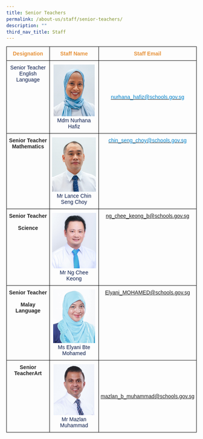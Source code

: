 ```yaml
---
title: Senior Teachers
permalink: /about-us/staff/senior-teachers/
description: ""
third_nav_title: Staff
---
```

<style type="text/css">
.tg  {border-collapse:collapse;border-spacing:0;}
.tg td{border-color:black;border-style:solid;border-width:1px;font-family:Arial, sans-serif;font-size:14px;
  overflow:hidden;padding:10px 5px;word-break:normal;}
.tg th{border-color:black;border-style:solid;border-width:1px;font-family:Arial, sans-serif;font-size:14px;
  font-weight:normal;overflow:hidden;padding:10px 5px;word-break:normal;}
.tg .tg-e3yx{color:#0382CB;text-align:center;vertical-align:top}
.tg .tg-hp8w{color:#081A4A;text-align:center;vertical-align:top}
.tg .tg-s2rg{color:#222;font-weight:bold;text-align:center;vertical-align:top}
.tg .tg-kymw{color:#E69138;font-weight:bold;text-align:center;vertical-align:top}
.tg .tg-e2r4{color:#081A4A;text-align:center;vertical-align:middle}
</style>
<table class="tg">
<thead>
  <tr>
    <th class="tg-kymw">Designation</th>
    <th class="tg-kymw">Staff Name</th>
    <th class="tg-kymw">Staff Email</th>
  </tr>
</thead>
<tbody>
  <tr>
    <td class="tg-hp8w"> Senior Teacher<br>English Language</td>
    <td class="tg-hp8w"><img src="/images/mdm%20nurhana.jpeg" alt="mdm nurhana.jpg" width="109" height="137"><br><span style="color:inherit">Mdm Nurhana Hafiz</span></td>
    <td class="tg-e2r4"><span style="color:inherit;background-color:transparent">                        </span> <a href="mailto:nurhana_hafiz@schools.gov.sg" target="_blank" rel="noopener noreferrer"><span style="text-decoration:none;color:#0382CB">nurhana_hafiz@schools.gov.sg</span></a></td>
  </tr>
  <tr>
    <td class="tg-s2rg">Senior Teacher<br>Mathematics</td>
    <td class="tg-hp8w"><img src="/images/mr%20chin%20lance.jpeg" alt="mr chin lance.jpg" width="116" height="144"><br>Mr Lance Chin Seng Choy<br></td>
    <td class="tg-hp8w"> <a href="mailto:chin_seng_choy@schools.gov.sg"><span style="text-decoration:none;color:#0382CB">chin_seng_choy@schools.gov.sg</span></a><a href="mailto:mazlan_b_muhammad@schools.gov.sg"><span style="text-decoration:none;color:#4067AE"> </span></a></td>
  </tr>
  <tr>
    <td class="tg-s2rg">Senior Teacher<br><br>Science</td>
    <td class="tg-hp8w"><img src="/images/21)%20MR%20NG%20CHEE%20KEONG_2.jpeg" alt="21) MR NG CHEE KEONG_2.jpg" width="117" height="147"><br>Mr Ng Chee Keong </td>
    <td class="tg-e3yx"><a href="mailto:ng_chee_keong_b@schools.gov.sg"> ng_chee_keong_b@schools.gov.sg</a></td>
  </tr>
  <tr>
    <td class="tg-s2rg">Senior Teacher<br><br> Malay Language<br><span style="color:inherit"> </span></td>
    <td class="tg-hp8w"><img src="/images/148)%20Ms%20Elyani%20Bte%20Mohamed.jpeg" alt="148) Ms Elyani Bte Mohamed.jpeg" width="111" height="142"><br><span style="color:inherit">Ms Elyani Bte Mohamed</span></td>
    <td class="tg-e3yx"><a href="mailto:Elyani_MOHAMED@schools.gov.sg">Elyani_MOHAMED@schools.gov.sg</a></td>
  </tr>
  <tr>
    <td class="tg-s2rg">Senior TeacherArt<br><span style="color:inherit">  </span></td>
    <td class="tg-hp8w"><img src="/images/151)%20Mr%20Mazlan%20Bin%20Muhammad.jpeg" alt="151) Mr Mazlan Bin Muhammad.jpeg" width="108" height="135"><br>Mr Mazlan Muhammad<br></td>
    <td class="tg-e2r4"><span style="color:inherit;background-color:transparent"> </span><a href="mailto:mazlan_b_muhammad@schools.gov.sg">mazlan_b_muhammad@schools.gov.sg</a></td>
  </tr>
</tbody>
</table>